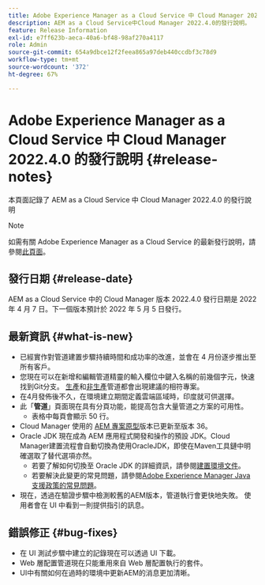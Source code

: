 ```yaml
---
title: Adobe Experience Manager as a Cloud Service 中 Cloud Manager 2022.4.0 的發行說明
description: AEM as a Cloud Service中Cloud Manager 2022.4.0的發行說明。
feature: Release Information
exl-id: e7ff623b-aeca-40a6-bf48-98af270a4117
role: Admin
source-git-commit: 654a9dbce12f2feea865a97deb440ccdbf3c78d9
workflow-type: tm+mt
source-wordcount: '372'
ht-degree: 67%

---
```


# Adobe Experience Manager as a Cloud Service 中 Cloud Manager 2022.4.0 的發行說明 {#release-notes}

本頁面記錄了 AEM as a Cloud Service 中 Cloud Manager 2022.4.0 的發行說明

>[!NOTE]
>
>如需有關 Adobe Experience Manager as a Cloud Service 的最新發行說明，請參閱[此頁面](/help/release-notes/release-notes-cloud/release-notes-current.md)。

## 發行日期 {#release-date}

AEM as a Cloud Service 中的 Cloud Manager 版本 2022.4.0 發行日期是 2022 年 4 月 7 日。下一個版本預計於 2022 年 5 月 5 日發行。

## 最新資訊 {#what-is-new}

* 已經實作對管道建置步驟持續時間和成功率的改進，並會在 4 月份逐步推出至所有客戶。
* 您現在可以在新增和編輯管道精靈的輸入欄位中鍵入名稱的前幾個字元，快速找到Git分支。 [生產](/help/implementing/cloud-manager/configuring-pipelines/configuring-production-pipelines.md)和[非生產](/help/implementing/cloud-manager/configuring-pipelines/configuring-non-production-pipelines.md)管道都會出現建議的相符專案。
* 在4月發佈後不久，在環境建立期間定義雲端區域時，印度就可供選擇。
* 此「**管道**」頁面現在具有分頁功能，能提高包含大量管道之方案的可用性。
   * 表格中每頁會顯示 50 行。
* Cloud Manager 使用的 [AEM 專案原型](https://experienceleague.adobe.com/zh-hant/docs/experience-manager-core-components/using/developing/archetype/overview)版本已更新至版本 36。
* Oracle JDK 現在成為 AEM 應用程式開發和操作的預設 JDK。Cloud Manager建置流程會自動切換為使用OracleJDK，即使在Maven工具鏈中明確選取了替代選項亦然。
   * 若要了解如何切換至 Oracle JDK 的詳細資訊，請參閱[建置環境文件](/help/implementing/cloud-manager/getting-access-to-aem-in-cloud/build-environment-details.md#using-java-support)。
   * 若要解決此變更的常見問題，請參閱[Adobe Experience Manager Java 支援政策的常見問題](https://experienceleague.adobe.com/docs/experience-manager-65/assets/Java_Policy_for_Adobe_Experience_Manager.pdf?lang=zh-Hant)。
* 現在，透過在驗證步驟中檢測較舊的AEM版本，管道執行會更快地失敗。 使用者會在 UI 中看到一則提供指引的訊息。

## 錯誤修正 {#bug-fixes}

* 在 UI 測試步驟中建立的記錄現在可以透過 UI 下載。
* Web 層配置管道現在只能重用來自 Web 層配置執行的套件。
* UI中有關如何在過時的環境中更新AEM的消息更加清晰。
